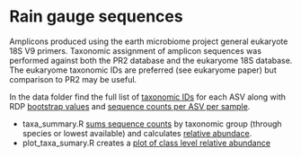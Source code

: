 # Rain gauge sequences

Amplicons produced using the earth microbiome project general eukaryote 18S V9 primers. Taxonomic assignment of amplicon sequences was performed against both the PR2 database and the eukaryome 18S database. The eukaryome taxonomic IDs are preferred (see eukaryome paper) but comparison to PR2 may be useful.

In the data folder find the full list of [taxonomic IDs](./data/ASVs_taxonomy_eukaryome.tsv) for each ASV along with RDP [bootstrap values](./data/ASVs_taxonomy_bootstrapVals_eukaryome.tsv) and [sequence counts per ASV per sample](./data/ASVs_counts.tsv).

- taxa_summary.R [sums sequence counts](./data/taxon_summary_table_eukaryome.csv) by taxonomic group (through species or lowest available) and calculates [relative abundace](./data/taxon_summary_table_eukaryome.rel_abd.csv).
- plot_taxa_sumary.R creates a [plot of class level relative abundance](./figures/class_rel_abd.pdf)
